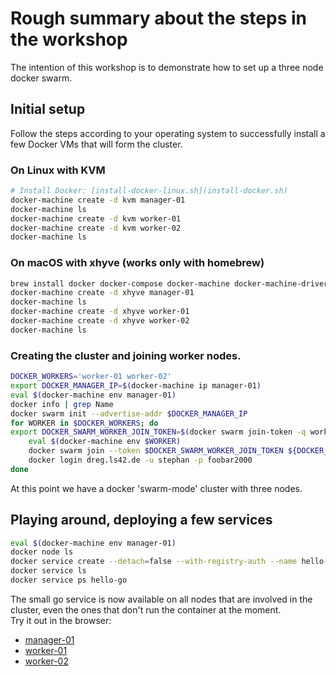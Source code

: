 # Rough summary about the steps in the workshop

The intention of this workshop is to demonstrate how to set up a three node
docker swarm.

## Initial setup

Follow the steps according to your operating system to successfully 
install a few Docker VMs that will form the cluster.

### On Linux with KVM

```bash
# Install Docker: [install-docker-linux.sh](install-docker.sh)
docker-machine create -d kvm manager-01
docker-machine ls
docker-machine create -d kvm worker-01
docker-machine create -d kvm worker-02
docker-machine ls
```

### On macOS with xhyve (works only with homebrew)

```bash
brew install docker docker-compose docker-machine docker-machine-driver-xhyve
docker-machine create -d xhyve manager-01
docker-machine ls
docker-machine create -d xhyve worker-01
docker-machine create -d xhyve worker-02
docker-machine ls
```

### Creating the cluster and joining worker nodes.

```bash
DOCKER_WORKERS='worker-01 worker-02'
export DOCKER_MANAGER_IP=$(docker-machine ip manager-01)
eval $(docker-machine env manager-01)
docker info | grep Name
docker swarm init --advertise-addr $DOCKER_MANAGER_IP
for WORKER in $DOCKER_WORKERS; do
export DOCKER_SWARM_WORKER_JOIN_TOKEN=$(docker swarm join-token -q worker)
    eval $(docker-machine env $WORKER)
    docker swarm join --token $DOCKER_SWARM_WORKER_JOIN_TOKEN ${DOCKER_MANAGER_IP}:2377
    docker login dreg.ls42.de -u stephan -p foobar2000
done
```

At this point we have a docker 'swarm-mode' cluster with three nodes.

## Playing around, deploying a few services

```bash
eval $(docker-machine env manager-01)
docker node ls
docker service create --detach=false --with-registry-auth --name hello-go --replicas 5 -p 80:8080 dreg.ls42.de/hello-go
docker service ls
docker service ps hello-go
```

The small go service is now available on all nodes that are involved in 
the cluster, even the ones that don't run the container at the moment.  
Try it out in the browser:

* [manager-01](http://manager-01)
* [worker-01](http://worker-01)
* [worker-02](http://worker-02)

